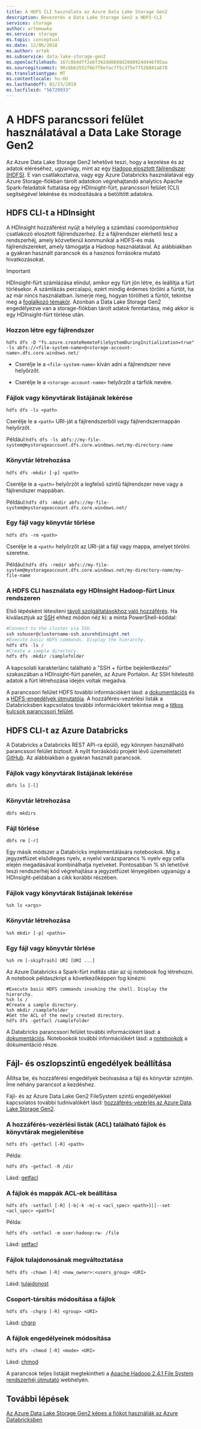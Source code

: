 ```yaml
---
title: A HDFS CLI használata az Azure Data Lake Storage Gen2
description: Bevezetés a Data Lake Storage Gen2 a HDFS-CLI
services: storage
author: artemuwka
ms.service: storage
ms.topic: conceptual
ms.date: 12/06/2018
ms.author: artek
ms.subservice: data-lake-storage-gen2
ms.openlocfilehash: 167c8b4dff2e6f392dd6608d20d8924d446f95aa
ms.sourcegitcommit: 90c6b63552f6b7f8efac7f5c375e77526841a678
ms.translationtype: MT
ms.contentlocale: hu-HU
ms.lasthandoff: 02/23/2019
ms.locfileid: "56729933"
---
```

# <a name="using-the-hdfs-cli-with-data-lake-storage-gen2"></a>A HDFS parancssori felület használatával a Data Lake Storage Gen2

Az Azure Data Lake Storage Gen2 lehetővé teszi, hogy a kezelése és az adatok eléréséhez, ugyanúgy, mint az egy [Hadoop elosztott fájlrendszer (HDFS)](http://hadoop.apache.org/docs/current/hadoop-project-dist/hadoop-hdfs/HdfsDesign.html). E van csatlakoztatva, vagy egy Azure Databricks használatával egy Azure Storage-fiókban tárolt adatokon végrehajtandó analytics Apache Spark-feladatok futtatása egy HDInsight-fürt, parancssori felület (CLI) segítségével lekérése és módosítására a betöltött adatokra.

## <a name="hdfs-cli-with-hdinsight"></a>HDFS CLI-t a HDInsight

A HDInsight hozzáférést nyújt a helyileg a számítási csomópontokhoz csatlakozó elosztott fájlrendszerhez. Ez a fájlrendszer elérhető lesz a rendszerhéj, amely közvetlenül kommunikál a HDFS-és más fájlrendszereket, amely támogatja a Hadoop használatával. Az alábbiakban a gyakran használt parancsok és a hasznos forrásokra mutató hivatkozásokat.

>[!IMPORTANT]
>HDInsight-fürt számlázása elindul, amikor egy fürt jön létre, és leállítja a fürt törlésekor. A számlázás percalapú, ezért mindig érdemes törölni a fürtöt, ha az már nincs használatban. Ismerje meg, hogyan törölheti a fürtöt, tekintse meg a [foglalkozó témakör](../../hdinsight/hdinsight-delete-cluster.md). Azonban a Data Lake Storage Gen2 engedélyezve van a storage-fiókban tárolt adatok fenntartása, még akkor is egy HDInsight-fürt törlése után.

### <a name="create-a-file-system"></a>Hozzon létre egy fájlrendszer

    hdfs dfs -D "fs.azure.createRemoteFileSystemDuringInitialization=true" -ls abfs://<file-system-name>@<storage-account-name>.dfs.core.windows.net/

* Cserélje le a `<file-system-name>` kíván adni a fájlrendszer neve helyőrzőt.

* Cserélje le a `<storage-account-name>` helyőrzőt a tárfiók nevére.

### <a name="get-a-list-of-files-or-directories"></a>Fájlok vagy könyvtárak listájának lekérése

    hdfs dfs -ls <path>

Cserélje le a `<path>` URI-ját a fájlrendszerből vagy fájlrendszermappán helyőrzőt.

Például:`hdfs dfs -ls abfs://my-file-system@mystorageaccount.dfs.core.windows.net/my-directory-name`

### <a name="create-a-directory"></a>Könyvtár létrehozása

    hdfs dfs -mkdir [-p] <path>

Cserélje le a `<path>` helyőrzőt a legfelső szintű fájlrendszer neve vagy a fájlrendszer mappában.

Például:`hdfs dfs -mkdir abfs://my-file-system@mystorageaccount.dfs.core.windows.net/`

### <a name="delete-a-file-or-directory"></a>Egy fájl vagy könyvtár törlése

    hdfs dfs -rm <path>

Cserélje le a `<path>` helyőrzőt az URI-ját a fájl vagy mappa, amelyet törölni szeretne.

Például:`hdfs dfs -rmdir abfs://my-file-system@mystorageaccount.dfs.core.windows.net/my-directory-name/my-file-name`

### <a name="use-the-hdfs-cli-with-an-hdinsight-hadoop-cluster-on-linux"></a>A HDFS CLI használata egy HDInsight Hadoop-fürt Linux rendszeren

Első lépésként létesíteni [távoli szolgáltatásokhoz való hozzáférés](https://docs.microsoft.com/azure/hdinsight/hdinsight-hadoop-linux-information#remote-access-to-services). Ha kiválasztjuk az [SSH](https://docs.microsoft.com/azure/hdinsight/hdinsight-hadoop-linux-use-ssh-unix) ehhez módon néz ki: a minta PowerShell-kóddal:

```PowerShell
#Connect to the cluster via SSH.
ssh sshuser@clustername-ssh.azurehdinsight.net
#Execute basic HDFS commands. Display the hierarchy.
hdfs dfs -ls /
#Create a sample directory.
hdfs dfs -mkdir /samplefolder
```
A kapcsolati karakterlánc található a "SSH + fürtbe bejelentkezési" szakaszában a HDInsight-fürt panelén, az Azure Portalon. Az SSH hitelesítő adatok a fürt létrehozása idején voltak megadva.

A parancssori felület HDFS további információkért lásd: a [dokumentációs](https://hadoop.apache.org/docs/r2.4.1/hadoop-project-dist/hadoop-common/FileSystemShell.html) és a [HDFS-engedélyek útmutatója](https://hadoop.apache.org/docs/current/hadoop-project-dist/hadoop-hdfs/HdfsPermissionsGuide.html). A hozzáférés-vezérlési listák a Databricksben kapcsolatos további információkért tekintse meg a [titkos kulcsok parancssori felület](https://docs.azuredatabricks.net/user-guide/dev-tools/databricks-cli.html#secrets-cli).

## <a name="hdfs-cli-with-azure-databricks"></a>HDFS CLI-t az Azure Databricks

A Databricks a Databricks REST API-ra épülő, egy könnyen használható parancssori felület biztosít. A nyílt forráskódú projekt lévő üzemeltetett [GitHub](https://github.com/databricks/databricks-cli). Az alábbiakban a gyakran használt parancsok.

### <a name="get-a-list-of-files-or-directories"></a>Fájlok vagy könyvtárak listájának lekérése

    dbfs ls [-l]

### <a name="create-a-directory"></a>Könyvtár létrehozása

    dbfs mkdirs

### <a name="delete-a-file"></a>Fájl törlése

    dbfs rm [-r]

Egy másik módszer a Databricks implementálására notebookok. Míg a jegyzetfüzet elsődleges nyelv, a nyelvi varázsparancs % nyelv egy cella elején megadásával kombinálhatja nyelveket. Pontosabban % sh lehetővé teszi rendszerhéj kód végrehajtása a jegyzetfüzet lényegében ugyanúgy a HDInsight-példában a cikk korábbi részében.

### <a name="get-a-list-of-files-or-directories"></a>Fájlok vagy könyvtárak listájának lekérése

    %sh ls <args>

### <a name="create-a-directory"></a>Könyvtár létrehozása

    %sh mkdir [-p] <paths>

### <a name="delete-a-file-or-a-directory"></a>Egy fájl vagy könyvtár törlése

    %sh rm [-skipTrash] URI [URI ...]

Az Azure Databricks a Spark-fürt indítás után az új notebook fog létrehozni. A notebook példaszkript a következőképpen fog kinézni:

    #Execute basic HDFS commands invoking the shell. Display the hierarchy.
    %sh ls /
    #Create a sample directory.
    %sh mkdir /samplefolder
    #Get the ACL of the newly created directory.
    hdfs dfs -getfacl /samplefolder

A Databricks parancssori felület további információkért lásd: a [dokumentációs](https://docs.azuredatabricks.net/user-guide/dev-tools/databricks-cli.html). Notebookok további információkért lásd: a [notebookok](https://docs.azuredatabricks.net/user-guide/notebooks/index.html) a dokumentáció része.

## <a name="set-file-and-directory-level-permissions"></a>Fájl- és oszlopszintű engedélyek beállítása

Állítsa be, és hozzáférési engedélyek beolvasása a fájl és könyvtár szintjén. Íme néhány parancsot a kezdéshez. 

Fájl- és az Azure Data Lake Gen2 FileSystem szintű engedélyekkel kapcsolatos további tudnivalókért lásd: [hozzáférés-vezérlés az Azure Data Lake Storage Gen2](storage-data-lake-storage-access-control.md).

### <a name="display-the-access-control-lists-acls-of-files-and-directories"></a>A hozzáférés-vezérlési listák (ACL) található fájlok és könyvtárak megjelenítése

    hdfs dfs -getfacl [-R] <path>

Példa:

`hdfs dfs -getfacl -R /dir`

Lásd: [getfacl](https://hadoop.apache.org/docs/r2.4.1/hadoop-project-dist/hadoop-common/FileSystemShell.html#getfacl)

### <a name="set-acls-of-files-and-directories"></a>A fájlok és mappák ACL-ek beállítása

    hdfs dfs -setfacl [-R] [-b|-k -m|-x <acl_spec> <path>]|[--set <acl_spec> <path>]

Példa:

`hdfs dfs -setfacl -m user:hadoop:rw- /file`

Lásd: [setfacl](https://hadoop.apache.org/docs/r2.4.1/hadoop-project-dist/hadoop-common/FileSystemShell.html#setfacl)

### <a name="change-the-owner-of-files"></a>Fájlok tulajdonosának megváltoztatása

    hdfs dfs -chown [-R] <new_owner>:<users_group> <URI>

Lásd: [tulajdonost](https://hadoop.apache.org/docs/r2.4.1/hadoop-project-dist/hadoop-common/FileSystemShell.html#chown)

### <a name="change-group-association-of-files"></a>Csoport-társítás módosítása a fájlok

    hdfs dfs -chgrp [-R] <group> <URI>

Lásd: [chgrp](https://hadoop.apache.org/docs/r2.4.1/hadoop-project-dist/hadoop-common/FileSystemShell.html#chgrp)

### <a name="change-the-permissions-of-files"></a>A fájlok engedélyeinek módosítása

    hdfs dfs -chmod [-R] <mode> <URI>

Lásd: [chmod](https://hadoop.apache.org/docs/r2.4.1/hadoop-project-dist/hadoop-common/FileSystemShell.html#chmod)

A parancsok teljes listáját megtekintheti a [Apache Hadoop 2.4.1 File System rendszerhéj útmutató](https://hadoop.apache.org/docs/r2.4.1/hadoop-project-dist/hadoop-common/FileSystemShell.html) webhelyén.

## <a name="next-steps"></a>További lépések

[Az Azure Data Lake Storage Gen2 képes a fiókot használják az Azure Databricksben](./data-lake-storage-quickstart-create-databricks-account.md) 
